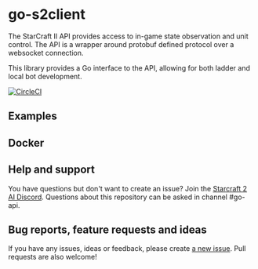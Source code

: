 # go-s2client
The StarCraft II API provides access to in-game state observation and unit control. The API is a wrapper around protobuf defined protocol over a websocket connection.

This library provides a Go interface to the API, allowing for both ladder and local bot development.

[![CircleCI](https://circleci.com/gh/grantmd/go-s2client.svg?style=svg)](https://circleci.com/gh/grantmd/go-s2client)

## Examples

## Docker

## Help and support

You have questions but don't want to create an issue? Join the [Starcraft 2 AI Discord](https://discord.gg/qTZ65sh). Questions about this repository can be asked in channel #go-api.

## Bug reports, feature requests and ideas

If you have any issues, ideas or feedback, please create [a new issue](https://github.com/grantmd/go-s2client/issues/new). Pull requests are also welcome!